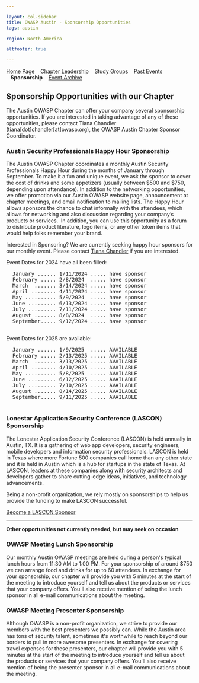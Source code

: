 ```yaml
---

layout: col-sidebar
title: OWASP Austin - Sponsorship Opportunities
tags: austin

region: North America

altfooter: true

---
```


[Home Page](index.md)
&nbsp;&nbsp;&nbsp;[Chapter Leadership](leadership.md)
&nbsp;&nbsp;&nbsp;[Study Groups](studygroups.md)
&nbsp;&nbsp;&nbsp;[Past Events](pastevents.md)
&nbsp;&nbsp;&nbsp;<strong>Sponsorship</strong>
&nbsp;&nbsp;&nbsp;[Event Archive](pasteventsarchive.md)


## Sponsorship Opportunities with our Chapter ##

The Austin OWASP Chapter can offer your company several sponsorship opportunities. If you are interested in taking advantage of any of these opportunities, please contact Tiana Chandler (tiana[dot]chandler[at]owasp.org), the OWASP Austin Chapter Sponsor Coordinator. 

### Austin Security Professionals Happy Hour Sponsorship ### 

The Austin OWASP Chapter coordinates a monthly Austin Security Professionals Happy Hour during the months of January through September. To make it a fun and unique event, we ask the sponsor to cover the cost of drinks and some appetizers (usually between $500 and $750, depending upon attendance). In addition to the networking opportunities, we offer promotion via our Austin OWASP website page, announcement at chapter meetings, and email notification to mailing lists. The Happy Hour allows sponsors the chance to chat informally with the attendees, which allows for networking and also discussion regarding your company’s products or services.  In addition, you can use this opportunity as a forum to distribute product literature, logo items, or any other token items that would help folks remember your brand.

Interested in Sponsoring? We are currently seeking happy hour sponsors for our monthly event. Please contact <a href="mailto:tiana.chandler@owasp.org?subject=OWASP Happy Hour Sponsor">Tiana Chandler</a> if you are interested. 

Event Dates for 2024 have all been filled:
  <pre>
  January ...... 1/11/2024 ..... have sponsor
  February ..... 2/8/2024  ..... have sponsor
  March  ....... 3/14/2024 ..... have sponsor
  April ........ 4/11/2024 ..... have sponsor
  May .......... 5/9/2024  ..... have sponsor
  June ......... 6/13/2024 ..... have sponsor
  July ......... 7/11/2024 ..... have sponsor
  August ....... 8/8/2024  ..... have sponsor
  September..... 9/12/2024 ..... have sponsor
  </pre>

Event Dates for 2025 are available:
  <pre>
  January ...... 1/9/2025  ..... AVAILABLE
  February ..... 2/13/2025 ..... AVAILABLE
  March  ....... 3/13/2025 ..... AVAILABLE
  April ........ 4/10/2025 ..... AVAILABLE
  May .......... 5/8/2025  ..... AVAILABLE
  June ......... 6/12/2025 ..... AVAILABLE
  July ......... 7/10/2025 ..... AVAILABLE
  August ....... 8/14/2025 ..... AVAILABLE
  September..... 9/11/2025 ..... AVAILABLE
  </pre>

### Lonestar Application Security Conference (LASCON) Sponsorship ### 

The Lonestar Application Security Conference (LASCON) is held annually in Austin, TX. It is a gathering of web app developers, security engineers, mobile developers and information security professionals. LASCON is held in Texas where more Fortune 500 companies call home than any other state and it is held in Austin which is a hub for startups in the state of Texas. At LASCON, leaders at these companies along with security architects and developers gather to share cutting-edge ideas, initiatives, and technology advancements.

Being a non-profit organization, we rely mostly on sponsorships to help us provide the funding to make LASCON successful.

[Become a LASCON Sponsor](https://lascon.org/become-a-sponsor/)

<hr/>

**Other opportunities not currently needed, but may seek on occasion**

### OWASP Meeting Lunch Sponsorship ### 

Our monthly Austin OWASP meetings are held during a person's typical lunch hours from 11:30 AM to 1:00 PM. For your sponsorship of around $750 we can arrange food and drinks for up to 60 attendees. In exchange for your sponsorship, our chapter will provide you with 5 minutes at the start of the meeting to introduce yourself and tell us about the products or services that your company offers. You'll also receive mention of being the lunch sponsor in all e-mail communications about the meeting. 

### OWASP Meeting Presenter Sponsorship ### 

Although OWASP is a non-profit organization, we strive to provide our members with the best presenters we possibly can. While the Austin area has tons of security talent, sometimes it's worthwhile to reach beyond our borders to pull in more awesome presenters. In exchange for covering travel expenses for these presenters, our chapter will provide you with 5 minutes at the start of the meeting to introduce yourself and tell us about the products or services that your company offers. You'll also receive mention of being the presenter sponsor in all e-mail communications about the meeting. 
